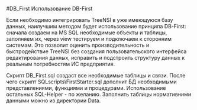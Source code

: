 
#DB_First
Использование DB-First

Если необходимо интегрировать TreeNSI в уже имеющуюся базу данных, наилучшим методом будет использование принципа DB-First:
сначала создаем на MS SQL необходимые объекты и таблицы, заполняем их, через view тестируем и подключаем к сторонним системам.
Это позволит оценить производительность и быстродействие TreeNSI без создания пользовательского интерфейса редактирования данных, исправить и подстроить структуру данных к реальным потребностям ИС предприятия.

Скрипт DB_First.sql создаст все необходимые таблицы и связи. После чего скрипт SQLscripts\FirstStarter.sql дополнит БД необходимыми представлениями, функциями и процедурами. Использование остальных SQL-Helper - по желанию.
Заполнить таблицы нормативними данными можно из директории Data.